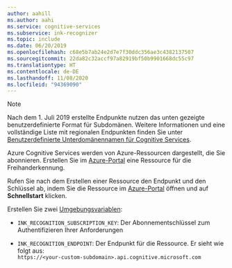 ```yaml
---
author: aahill
ms.author: aahi
ms.service: cognitive-services
ms.subservice: ink-recognizer
ms.topic: include
ms.date: 06/20/2019
ms.openlocfilehash: c68e5b7ab24e2d7e7f30ddc356ae3c4382137507
ms.sourcegitcommit: 22da82c32accf97a82919bf50b9901668dc55c97
ms.translationtype: HT
ms.contentlocale: de-DE
ms.lasthandoff: 11/08/2020
ms.locfileid: "94369090"
---
```

>[!NOTE]
> Nach dem 1. Juli 2019 erstellte Endpunkte nutzen das unten gezeigte benutzerdefinierte Format für Subdomänen. Weitere Informationen und eine vollständige Liste mit regionalen Endpunkten finden Sie unter [Benutzerdefinierte Unterdomänennamen für Cognitive Services](../../cognitive-services-custom-subdomains.md). 

Azure Cognitive Services werden von Azure-Ressourcen dargestellt, die Sie abonnieren. Erstellen Sie im [Azure-Portal](../../cognitive-services-apis-create-account.md) eine Ressource für die Freihanderkennung.

Rufen Sie nach dem Erstellen einer Ressource den Endpunkt und den Schlüssel ab, indem Sie die Ressource im [Azure-Portal](https://ms.portal.azure.com#blade/HubsExtension/BrowseResourceGroupBlade) öffnen und auf **Schnellstart** klicken.

Erstellen Sie zwei [Umgebungsvariablen](../../cognitive-services-apis-create-account.md#get-the-keys-for-your-resource):

* `INK_RECOGNITION_SUBSCRIPTION_KEY`: Der Abonnementschlüssel zum Authentifizieren Ihrer Anforderungen 

* `INK_RECOGNITION_ENDPOINT`: Der Endpunkt für die Ressource. Er sieht wie folgt aus: <br> `https://<your-custom-subdomain>.api.cognitive.microsoft.com`